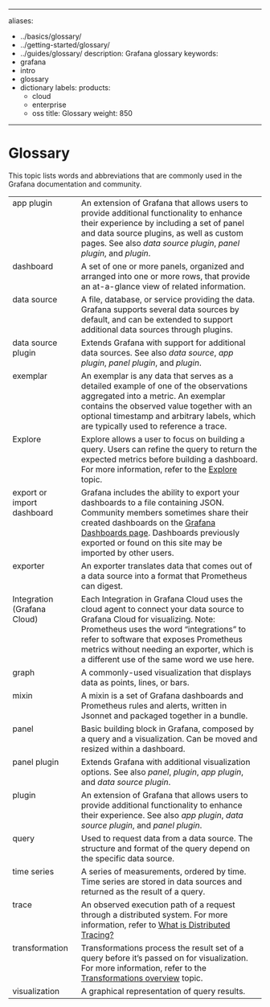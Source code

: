 -----

aliases:

- ../basics/glossary/
- ../getting-started/glossary/
- ../guides/glossary/
  description: Grafana glossary
  keywords:
- grafana
- intro
- glossary
- dictionary
  labels:
  products:
  - cloud
  - enterprise
  - oss
    title: Glossary
    weight: 850

-----

# Glossary

This topic lists words and abbreviations that are commonly used in the Grafana documentation and community.

<table>
  <tr>
    <td style="vertical-align: top">app plugin</td>
    <td>
      An extension of Grafana that allows users to provide additional functionality to enhance their experience by including a set of panel and data source plugins, as well as custom pages. See also <i>data source plugin</i>, <i>panel plugin</i>, and <i>plugin</i>.
    </td>
  </tr>
  <tr>
    <td style="vertical-align: top">dashboard</td>
    <td>
      A set of one or more panels, organized and arranged into one or more rows, that provide an at-a-glance view of related information.
    </td>
  </tr>
  <tr>
    <td style="vertical-align: top">data source</td>
    <td>
      A file, database, or service providing the data. Grafana supports several data sources by default, and can be extended to support additional data sources through plugins.
    </td>
  </tr>
  <tr>
    <td style="vertical-align: top">data source plugin</td>
    <td>
      Extends Grafana with support for additional data sources. See also <i>data source</i>, <i>app plugin</i>, <i>panel plugin</i>, and <i>plugin</i>.
    </td>
  </tr>
  <tr>
    <td style="vertical-align: top">exemplar</td>
    <td>
      An exemplar is any data that serves as a detailed example of one of the observations aggregated into a metric. An exemplar contains the observed value together with an optional timestamp and arbitrary labels, which are typically used to reference a trace.
    </td>
  </tr>
  <tr>
    <td style="vertical-align: top">Explore</td>
    <td>
      Explore allows a user to focus on building a query. Users can refine the query to return the expected metrics before building a dashboard. For more information, refer to the <a href="https://grafana.com/docs/grafana/latest/explore">Explore</a> topic.
    </td>
  </tr>
  <tr>
    <td style="vertical-align: top">export or import dashboard</td>
    <td>
      Grafana includes the ability to export your dashboards to a file containing JSON. Community members sometimes share their created dashboards on the <a href="https://grafana.com/grafana/dashboards">Grafana Dashboards page</a>. Dashboards previously exported or found on this site may be imported by other users.
    </td>
  </tr>
  <tr>
    <td style="vertical-align: top">exporter</td>
    <td>
      An exporter translates data that comes out of a data source into a format that Prometheus can digest.
    </td>
  </tr>
  <tr>
    <td style="vertical-align: top">Integration (Grafana Cloud)</td>
    <td>
      Each Integration in Grafana Cloud uses the cloud agent to connect your data source to Grafana Cloud for visualizing. Note: Prometheus uses the word “integrations” to refer to software that exposes Prometheus metrics without needing an exporter, which is a different use of the same word we use here.
    </td>
  </tr>
  <tr>
    <td style="vertical-align: top">graph</td>
    <td>
      A commonly-used visualization that displays data as points, lines, or bars.
    </td>
  </tr>
  <tr>
    <td style="vertical-align: top">mixin</td>
    <td>
      A mixin is a set of Grafana dashboards and Prometheus rules and alerts, written in Jsonnet and packaged together in a bundle.
    </td>
  </tr>
  <tr>
    <td style="vertical-align: top">panel</td>
    <td>
      Basic building block in Grafana, composed by a query and a visualization. Can be moved and resized within a dashboard.
    </td>
  </tr>
  <tr>
    <td style="vertical-align: top">panel plugin</td>
    <td>
      Extends Grafana with additional visualization options. See also <i>panel</i>, <i>plugin</i>, <i>app plugin</i>, and <i>data source plugin</i>.
    </td>
  </tr>
  <tr>
    <td style="vertical-align: top">plugin</td>
    <td>
      An extension of Grafana that allows users to provide additional functionality to enhance their experience. See also <i>app plugin</i>, <i>data source plugin</i>, and <i>panel plugin</i>.
    </td>
  </tr>
  <tr>
    <td style="vertical-align: top">query</td>
    <td>
      Used to request data from a data source. The structure and format of the query depend on the specific data source.
    </td>
  </tr>
  <tr>
    <td style="vertical-align: top">time series</td>
    <td>
      A series of measurements, ordered by time. Time series are stored in data sources and returned as the result of a query.
    </td>
  </tr>
  <tr>
    <td style="vertical-align: top">trace</td>
    <td>
      An observed execution path of a request through a distributed system. For more information, refer to <a href="https://opentracing.io/docs/overview/what-is-tracing/">What is Distributed Tracing?</a>
    </td>
  </tr>
  <tr>
    <td style="vertical-align: top">transformation</td>
    <td>
      Transformations process the result set of a query before it’s passed on for visualization. For more information, refer to the <a href="https://grafana.com/docs/grafana/latest/panels/transformations">Transformations overview</a> topic.
    </td>
  </tr>
  <tr>
    <td style="vertical-align: top">visualization</td>
    <td>A graphical representation of query results.</td>
  </tr>
</table>
